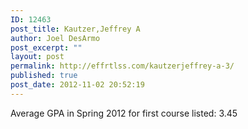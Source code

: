 ```yaml
---
ID: 12463
post_title: Kautzer,Jeffrey A
author: Joel DesArmo
post_excerpt: ""
layout: post
permalink: http://effrtlss.com/kautzerjeffrey-a-3/
published: true
post_date: 2012-11-02 20:52:19
---
```

<p>Average GPA in Spring 2012 for first course listed: 3.45</p>